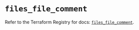 # `files_file_comment`

Refer to the Terraform Registry for docs: [`files_file_comment`](https://registry.terraform.io/providers/files-com/files/0.1.365/docs/resources/file_comment).
